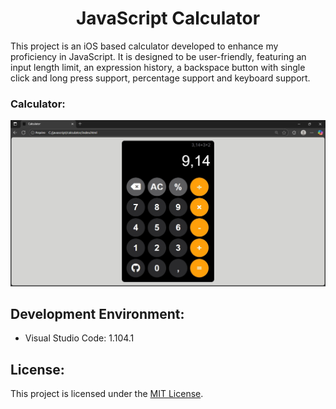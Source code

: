 <div align="center">
  <h1>JavaScript Calculator</h1>
</div>

This project is an iOS based calculator developed to enhance my proficiency in JavaScript. It is designed to be user-friendly, featuring an input length limit, an expression history, a backspace button with single click and long press support, percentage support and keyboard support.

### Calculator:
![image_alt](https://github.com/mateuszcalderon/javascript-calculator/blob/main/Calculator.jpg?raw=true)

## Development Environment:
  - Visual Studio Code: 1.104.1

## License:
This project is licensed under the [MIT License](https://github.com/mateuszcalderon/javascript-calculator/blob/main/LICENSE).

